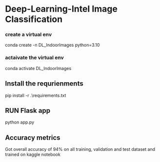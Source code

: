 # Deep-Learning-Intel Image Classification

### create a virtual env
conda create -n DL_IndoorImages python=3.10

### actaivate the virtual env
conda activate DL_IndoorImages

## Install the requrienments
pip install -r .\requirements.txt

## RUN Flask app
python app.py

## Accuracy metrics
Got overall accuracy of 94% on all training, validation and test dataset and trained on kaggle notebook
